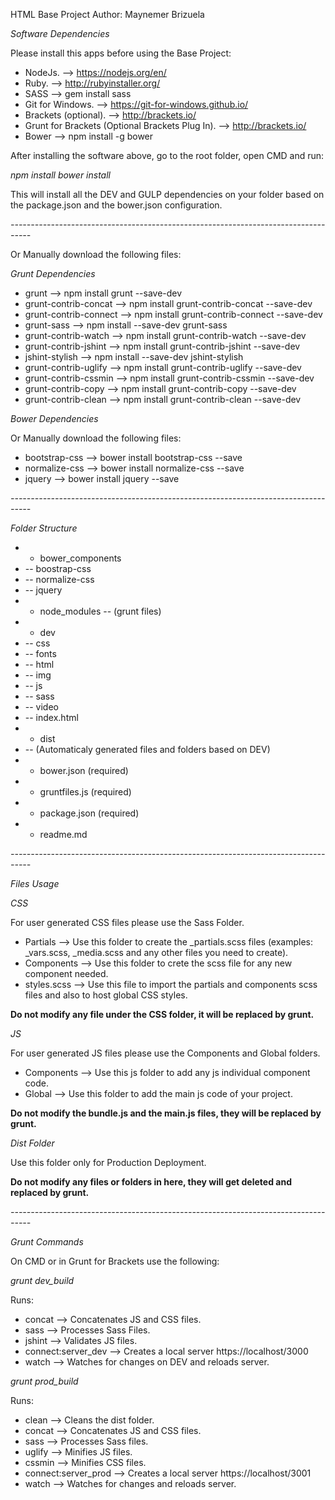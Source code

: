 HTML Base Project
Author: Maynemer Brizuela

*Software Dependencies*

Please install this apps before using the Base Project:

- NodeJs. --> https://nodejs.org/en/
- Ruby. --> http://rubyinstaller.org/
- SASS --> gem install sass
- Git for Windows. --> https://git-for-windows.github.io/
- Brackets (optional). --> http://brackets.io/
- Grunt for Brackets (Optional Brackets Plug In). --> http://brackets.io/
- Bower --> npm install -g bower

After installing the software above, go to the root folder, open CMD and run:

*npm install*
*bower install*

This will install all the DEV and GULP dependencies on your folder based on the package.json and the bower.json configuration.

*-----------------------------------------------------------------------------------*

Or Manually download the following files:

*Grunt Dependencies*
 
- grunt --> npm install grunt --save-dev 
- grunt-contrib-concat --> npm install grunt-contrib-concat --save-dev
- grunt-contrib-connect --> npm install grunt-contrib-connect --save-dev
- grunt-sass --> npm install --save-dev grunt-sass
- grunt-contrib-watch --> npm install grunt-contrib-watch --save-dev
- grunt-contrib-jshint --> npm install grunt-contrib-jshint --save-dev
- jshint-stylish --> npm install --save-dev jshint-stylish
- grunt-contrib-uglify --> npm install grunt-contrib-uglify --save-dev
- grunt-contrib-cssmin --> npm install grunt-contrib-cssmin --save-dev
- grunt-contrib-copy --> npm install grunt-contrib-copy --save-dev
- grunt-contrib-clean --> npm install grunt-contrib-clean --save-dev

*Bower Dependencies*

Or Manually download the following files:

- bootstrap-css --> bower install bootstrap-css --save
- normalize-css --> bower install normalize-css --save
- jquery --> bower install jquery --save

*-----------------------------------------------------------------------------------*

*Folder Structure*

- + bower_components
-  -- boostrap-css  
-  -- normalize-css
-  -- jquery  
- + node_modules
  -- (grunt files)  
- + dev
-   -- css  
-  -- fonts  
-  -- html  
-  -- img  
-  -- js  
-  -- sass  
-  -- video  
-  -- index.html  
- + dist
-  -- (Automaticaly generated files and folders based on DEV)  
- + bower.json (required)
- + gruntfiles.js (required)
- + package.json (required)
- + readme.md

*-----------------------------------------------------------------------------------*

*Files Usage*

*CSS*

For user generated CSS files please use the Sass Folder.

- Partials --> Use this folder to create the _partials.scss files (examples: _vars.scss, _media.scss and any other files you need to create).
- Components --> Use this folder to crete the scss file for any new component needed.
- styles.scss --> Use this file to import the partials and components scss files and also to host global CSS styles.

********Do not modify any file under the CSS folder, it will be replaced by grunt.********

*JS*

For user generated JS files please use the Components and Global folders.

- Components --> Use this js folder to add any js individual component code.
- Global --> Use this folder to add the main js code of your project.

********Do not modify the bundle.js and the main.js files, they will be replaced by grunt.********

*Dist Folder*

Use this folder only for Production Deployment.

********Do not modify any files or folders in here, they will get deleted and  replaced by grunt.********

*-----------------------------------------------------------------------------------*

*Grunt Commands*

On CMD or in Grunt for Brackets use the following:

*grunt dev_build*

Runs: 

- concat --> Concatenates JS and CSS files.
- sass --> Processes Sass Files.
- jshint --> Validates JS files.
- connect:server_dev --> Creates a local server https://localhost/3000
- watch --> Watches for changes on DEV and reloads server.

*grunt prod_build*

Runs: 

- clean --> Cleans the dist folder.
- concat --> Concatenates JS and CSS files.
- sass --> Processes Sass files.
- uglify --> Minifies JS files.
- cssmin --> Minifies CSS files.
- connect:server_prod --> Creates a local server https://localhost/3001
- watch --> Watches for changes and reloads server.